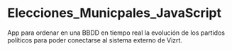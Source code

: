 # Elecciones_Municpales_JavaScript
App para ordenar en una BBDD en tiempo real la evolución de los partidos políticos para poder conectarse al sistema externo de Vizrt.
